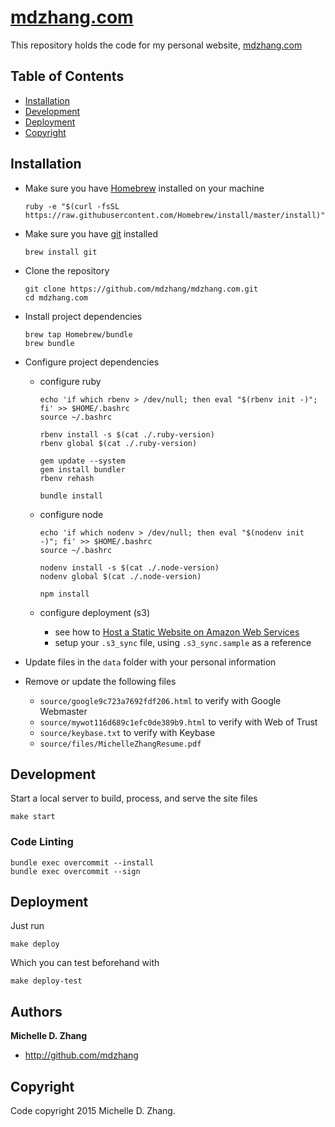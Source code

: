 # [mdzhang.com](http://mdzhang.com)

This repository holds the code for my personal website, [mdzhang.com](http://mdzhang.com)

## Table of Contents

* [Installation](#installation)
* [Development](#development)
* [Deployment](#deployment)
* [Copyright](#copyright)

## Installation

* Make sure you have [Homebrew](http://brew.sh/) installed on your machine
    ```
    ruby -e "$(curl -fsSL https://raw.githubusercontent.com/Homebrew/install/master/install)"
    ```

* Make sure you have [git](https://git-scm.com/) installed
    ```
    brew install git
    ```

* Clone the repository
    ```
    git clone https://github.com/mdzhang/mdzhang.com.git
    cd mdzhang.com
    ```

* Install project dependencies
    ```
    brew tap Homebrew/bundle
    brew bundle
    ```

* Configure project dependencies

    * configure ruby
        ```
        echo 'if which rbenv > /dev/null; then eval "$(rbenv init -)"; fi' >> $HOME/.bashrc
        source ~/.bashrc

        rbenv install -s $(cat ./.ruby-version)
        rbenv global $(cat ./.ruby-version)

        gem update --system
        gem install bundler
        rbenv rehash

        bundle install
        ```

    * configure node
        ```
        echo 'if which nodenv > /dev/null; then eval "$(nodenv init -)"; fi' >> $HOME/.bashrc
        source ~/.bashrc

        nodenv install -s $(cat ./.node-version)
        nodenv global $(cat ./.node-version)

        npm install
        ```

    * configure deployment (s3)
        * see how to [Host a Static Website on Amazon Web Services](http://docs.aws.amazon.com/gettingstarted/latest/swh/website-hosting-intro.html)
        * setup your `.s3_sync` file, using `.s3_sync.sample` as a reference

* Update files in the `data` folder with your personal information
* Remove or update the following files
    * `source/google9c723a7692fdf206.html` to verify with Google Webmaster
    * `source/mywot116d689c1efc0de389b9.html` to verify with Web of Trust
    * `source/keybase.txt` to verify with Keybase
    * `source/files/MichelleZhangResume.pdf`

## Development

Start a local server to build, process, and serve the site files

```
make start
```

### Code Linting

```
bundle exec overcommit --install
bundle exec overcommit --sign
```

## Deployment

Just run

```
make deploy
```

Which you can test beforehand with

```
make deploy-test
```

## Authors

**Michelle D. Zhang**

  * <http://github.com/mdzhang>

## Copyright

Code copyright 2015 Michelle D. Zhang.
